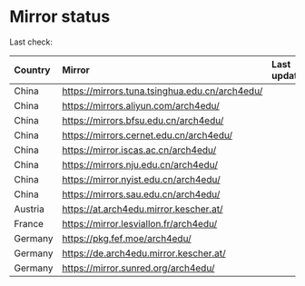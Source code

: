 <script src="./time.js"></script>
# Mirror status
Last check: <script type="text/javascript">localize(1732206564.3199775);</script>

|Country|Mirror|Last update|
|:------|:-----|:----------|
|China|https://mirrors.tuna.tsinghua.edu.cn/arch4edu/|<script type="text/javascript">localize(1732171557);</script>|
|China|https://mirrors.aliyun.com/arch4edu/|<script type="text/javascript">localize(1732171557);</script>|
|China|https://mirrors.bfsu.edu.cn/arch4edu/|<script type="text/javascript">localize(1732171557);</script>|
|China|https://mirrors.cernet.edu.cn/arch4edu/|<script type="text/javascript">localize(1732171557);</script>|
|China|https://mirror.iscas.ac.cn/arch4edu/|<script type="text/javascript">localize(1732171557);</script>|
|China|https://mirrors.nju.edu.cn/arch4edu/|<script type="text/javascript">localize(1732085134);</script>|
|China|https://mirror.nyist.edu.cn/arch4edu/|<script type="text/javascript">localize(1732171557);</script>|
|China|https://mirrors.sau.edu.cn/arch4edu/|<script type="text/javascript">localize(1729319991);</script>|
|Austria|https://at.arch4edu.mirror.kescher.at/|<script type="text/javascript">localize(1732171557);</script>|
|France|https://mirror.lesviallon.fr/arch4edu/|<script type="text/javascript">localize(1732171557);</script>|
|Germany|https://pkg.fef.moe/arch4edu/|<script type="text/javascript">localize(1732171557);</script>|
|Germany|https://de.arch4edu.mirror.kescher.at/|<script type="text/javascript">localize(1732171557);</script>|
|Germany|https://mirror.sunred.org/arch4edu/|<script type="text/javascript">localize(1732171557);</script>|

<script src="./tablefilter/tablefilter.js"></script>
<script src="./table.js"></script>